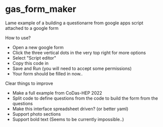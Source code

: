 # gas_form_maker

Lame example of a building a questionarre from google apps script attached to a google form

How to use?
  * Open a new google form
  * Click the three vertical dots in the very top right for more options
  * Select "Script editor"
  * Copy this code in
  * Save and Run (you will need to accept some permissions)
  * Your form should be filled in now..
  
Clear things to improve
  * Make a full example from CoDas-HEP 2022
  * Split code to define questions from the code to build the form from the questions
  * Make this interface spreadsheet driven? (or better yaml)
  * Support photo sections
  * Support bold text (Seems to be currently impossible..)
  
  
  

